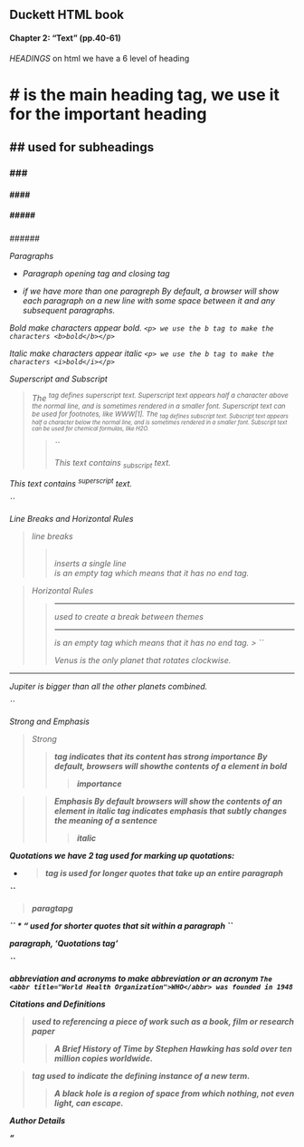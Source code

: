 ## Duckett HTML book
#### Chapter 2: “Text” (pp.40-61)
*HEADINGS*
on html we have a 6 level of heading
<h1># is the main heading tag, we use it for the important heading</h1>
<h2>## used for subheadings
<h3>###
<h4>####
<h5>#####
<h6>######

*Paragraphs*
* Paragraph opening tag and closing tag <p></p>
* if we have more than one paragreph By default, a browser will show each paragraph on a new line with some space between it and any subsequent paragraphs.

*Bold*
<b></b> make characters appear bold.
``<p> we use the b tag to make the characters <b>bold</b></p>``

*Italic*
<i></i> make characters appear italic
``<p> we use the b tag to make the characters <i>bold</i></p>``

*Superscript and Subscript*
> The <sup> tag defines superscript text. Superscript text appears half a character above the normal line, and is sometimes rendered in a smaller font. Superscript text can be used for footnotes, like WWW[1].
> The <sub> tag defines subscript text. Subscript text appears half a character below the normal line, and is sometimes rendered in a smaller font. Subscript text can be used for chemical formulas, like H2O.
>> ``<p>This text contains <sub>subscript</sub> text.</p>
<p>This text contains <sup>superscript</sup> text.</p>``

*Line Breaks and Horizontal Rules*
>line breaks <br/>
>><br/> inserts a single line 
>> <br/> is an empty tag which means that it has no end tag.

>Horizontal Rules
>><hr/> used to create a break between themes
>><hr/> is an empty tag which means that it has no end tag.
>>> ``<p>Venus is the only planet that rotates clockwise.</p>
<hr />
<p>Jupiter is bigger than all the other planets combined.</p>``

*Strong and Emphasis*
> Strong
>> <strong> tag indicates that its content has strong importance
>>By default, browsers will showthe contents of a <strong>element in bold
>>> <strong> importance</strong>

>>Emphasis
>>By default browsers will show the contents of an <em> element in italic
>><em> tag indicates emphasis that subtly changes the meaning of a sentence
>>> <em>italic</em>

*Quotations*
we have 2 tag used for marking up quotations:
* <blockquote> tag is used for longer quotes that take up an entire paragraph
``<blockquote cite="http://en.wikipedia.org/wiki/Winnie-the-Pooh">
<p>paragtapg</p> </blockquote>``
* <q> used for shorter quotes that sit within a paragraph
``<p>paragraph, <q>Quotations tag</q></p>``

*abbreviation and acronyms*
<abbr> to make abbreviation or an acronym
``The <abbr title="World Health Organization">WHO</abbr> was founded in 1948``

*Citations and Definitions*
> <cite> used to referencing a piece of work such as a book, film or research paper
>><p> <cite> A Brief History of Time</cite> by Stephen Hawking has sold over ten million copies worldwide.</p>

><dfn> tag used to indicate the defining instance of a new term. 
>><p>A <dfn>black hole</dfn> is a region of space from which nothing, not even light, can escape.</p>

*Author Details*

